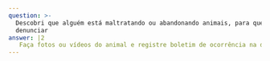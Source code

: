 ```yaml
---
question: >-
  Descobri que alguém está maltratando ou abandonando animais, para quem devo
  denunciar
answer: |2
   Faça fotos ou vídeos do animal e registre boletim de ocorrência na delegacia de polícia. O registro pode ser feito on-line e de forma anônima.
---
```



